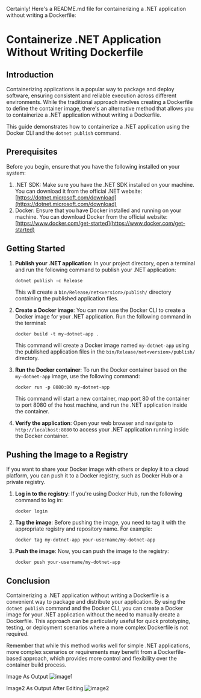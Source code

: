 Certainly! Here's a README.md file for containerizing a .NET application without writing a Dockerfile:

# Containerize .NET Application Without Writing Dockerfile

## Introduction
Containerizing applications is a popular way to package and deploy software, ensuring consistent and reliable execution across different environments. While the traditional approach involves creating a Dockerfile to define the container image, there's an alternative method that allows you to containerize a .NET application without writing a Dockerfile.

This guide demonstrates how to containerize a .NET application using the Docker CLI and the `dotnet publish` command.

## Prerequisites
Before you begin, ensure that you have the following installed on your system:

1. .NET SDK: Make sure you have the .NET SDK installed on your machine. You can download it from the official .NET website: [https://dotnet.microsoft.com/download](https://dotnet.microsoft.com/download)
2. Docker: Ensure that you have Docker installed and running on your machine. You can download Docker from the official website: [https://www.docker.com/get-started](https://www.docker.com/get-started)

## Getting Started

1. **Publish your .NET application**: In your project directory, open a terminal and run the following command to publish your .NET application:

   ```
   dotnet publish -c Release
   ```

   This will create a `bin/Release/net<version>/publish/` directory containing the published application files.

2. **Create a Docker image**: You can now use the Docker CLI to create a Docker image for your .NET application. Run the following command in the terminal:

   ```
   docker build -t my-dotnet-app .
   ```

   This command will create a Docker image named `my-dotnet-app` using the published application files in the `bin/Release/net<version>/publish/` directory.

3. **Run the Docker container**: To run the Docker container based on the `my-dotnet-app` image, use the following command:

   ```
   docker run -p 8080:80 my-dotnet-app
   ```

   This command will start a new container, map port 80 of the container to port 8080 of the host machine, and run the .NET application inside the container.

4. **Verify the application**: Open your web browser and navigate to `http://localhost:8080` to access your .NET application running inside the Docker container.

## Pushing the Image to a Registry

If you want to share your Docker image with others or deploy it to a cloud platform, you can push it to a Docker registry, such as Docker Hub or a private registry.

1. **Log in to the registry**: If you're using Docker Hub, run the following command to log in:

   ```
   docker login
   ```

2. **Tag the image**: Before pushing the image, you need to tag it with the appropriate registry and repository name. For example:

   ```
   docker tag my-dotnet-app your-username/my-dotnet-app
   ```

3. **Push the image**: Now, you can push the image to the registry:

   ```
   docker push your-username/my-dotnet-app
   ```

## Conclusion
Containerizing a .NET application without writing a Dockerfile is a convenient way to package and distribute your application. By using the `dotnet publish` command and the Docker CLI, you can create a Docker image for your .NET application without the need to manually create a Dockerfile. This approach can be particularly useful for quick prototyping, testing, or deployment scenarios where a more complex Dockerfile is not required.

Remember that while this method works well for simple .NET applications, more complex scenarios or requirements may benefit from a Dockerfile-based approach, which provides more control and flexibility over the container build process.



Image As Output
![image1](https://github.com/Uliwazeer/EFG_Hermes-Internship/assets/84068430/37c7893c-267b-4f68-881e-8ba241a02282)

Image2 As Output After Editing
![image2](https://github.com/Uliwazeer/EFG_Hermes-Internship/assets/84068430/60c40542-e39a-4b49-a1ba-4b39ad2e124a)






